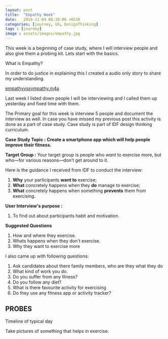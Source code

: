 ```yaml
---
layout: post
title:  "Empathy Week"
date:   2019-11-04 08:30:00 +0530
categories: [journey, UX, DesignThinking]
tags : [journey]
image : assets/images/empathy.jpg
---
```


This week is a beginning of case study, where I will interview people and also give them a probing kit.  Lets start with the basics.

What is Empathy?

In order to do justice in explaining this I created a audio only story to share my understanding. 

[empathyvssympathy.m4a](../assets/audio/empathyvssympathy.m4a) 

Last week I listed down people I will be interviewing and I called them up yesterday and fixed time with them.

The Primary goal for this week is interview 5 people and document the interview as well. In case you have missed my previous post this activity is done as a part of case study.  Case study is part of IDF design thinking curriculum.  

**Case Study Topic :**  **Create a smartphone app which will help people improve their fitness.**

**Target Group :** Your target group is people who *want* to exercise more, but who—for various reasons—don’t get around to it.

Here is the guidance I received from IDF to conduct the interview:

1. **Why** your participants **want to** exercise;
2. **What** concretely happens when they **do** manage to exercise;
3. **What** concretely happens when something **prevents** them from exercising.

**User Interview's purpose :**

1. To find out about participants habit and motivation.

**Suggested Questions**

1. How and where they exercise.
2. Whats happens when they don't exercise.
3. Why they want to exercise more

I also came up with following questions:

1. Ask candidates about there family members, who are they what they do
2. What kind of work you do.
3. Do you suffer from any Illness?
4. Do you follow any diet?
5. What is there favourite activity for exercising
6. Do they use any fitness app or activity tracker?

PROBES
------

Timeline of typical day

Take pictures of something that helps in exercise.